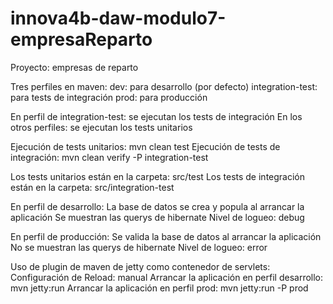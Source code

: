 innova4b-daw-modulo7-empresaReparto
===================================

Proyecto: empresas de reparto

Tres perfiles en maven:
dev: para desarrollo (por defecto)
integration-test: para tests de integración
prod: para producción

En perfil de integration-test: se ejecutan los tests de integración
En los otros perfiles: se ejecutan los tests unitarios

Ejecución de tests unitarios: mvn clean test
Ejecución de tests de integración: mvn clean verify -P integration-test

Los tests unitarios están en la carpeta: src/test
Los tests de integración están en la carpeta: src/integration-test

En perfil de desarrollo:
La base de datos se crea y popula al arrancar la aplicación
Se muestran las querys de hibernate
Nivel de logueo: debug

En perfil de producción:
Se valida la base de datos al arrancar la aplicación
No se muestran las querys de hibernate
Nivel de logueo: error

Uso de plugin de maven de jetty como contenedor de servlets:
Configuración de Reload: manual
Arrancar la aplicación en perfil desarrollo: mvn jetty:run
Arrancar la aplicación en perfil prod: mvn jetty:run -P prod 

